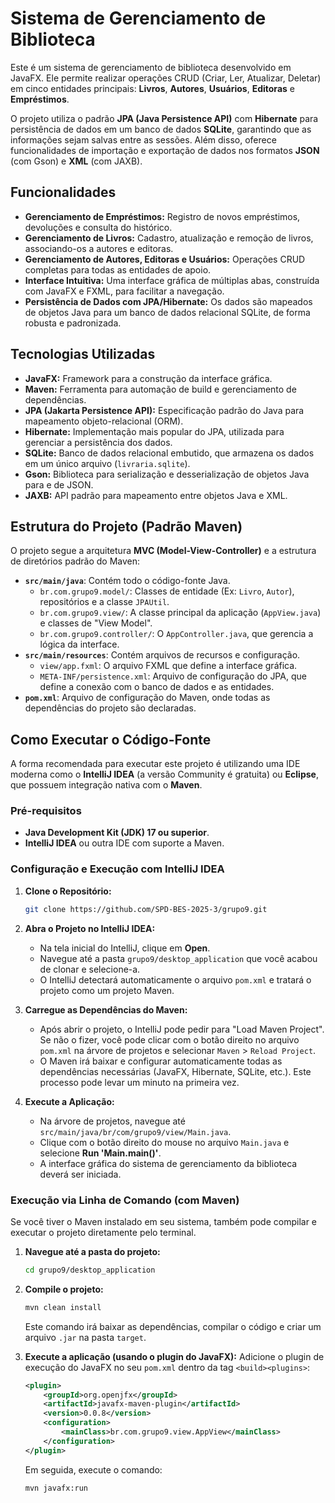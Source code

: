 # Sistema de Gerenciamento de Biblioteca

Este é um sistema de gerenciamento de biblioteca desenvolvido em JavaFX. Ele permite realizar operações CRUD (Criar, Ler, Atualizar, Deletar) em cinco entidades principais: **Livros**, **Autores**, **Usuários**, **Editoras** e **Empréstimos**.

O projeto utiliza o padrão **JPA (Java Persistence API)** com **Hibernate** para persistência de dados em um banco de dados **SQLite**, garantindo que as informações sejam salvas entre as sessões. Além disso, oferece funcionalidades de importação e exportação de dados nos formatos **JSON** (com Gson) e **XML** (com JAXB).

## Funcionalidades

- **Gerenciamento de Empréstimos:** Registro de novos empréstimos, devoluções e consulta do histórico.
- **Gerenciamento de Livros:** Cadastro, atualização e remoção de livros, associando-os a autores e editoras.
- **Gerenciamento de Autores, Editoras e Usuários:** Operações CRUD completas para todas as entidades de apoio.
- **Interface Intuitiva:** Uma interface gráfica de múltiplas abas, construída com JavaFX e FXML, para facilitar a navegação.
- **Persistência de Dados com JPA/Hibernate:** Os dados são mapeados de objetos Java para um banco de dados relacional SQLite, de forma robusta e padronizada.

## Tecnologias Utilizadas

- **JavaFX:** Framework para a construção da interface gráfica.
- **Maven:** Ferramenta para automação de build e gerenciamento de dependências.
- **JPA (Jakarta Persistence API):** Especificação padrão do Java para mapeamento objeto-relacional (ORM).
- **Hibernate:** Implementação mais popular do JPA, utilizada para gerenciar a persistência dos dados.
- **SQLite:** Banco de dados relacional embutido, que armazena os dados em um único arquivo (`livraria.sqlite`).
- **Gson:** Biblioteca para serialização e desserialização de objetos Java para e de JSON.
- **JAXB:** API padrão para mapeamento entre objetos Java e XML.

## Estrutura do Projeto (Padrão Maven)

O projeto segue a arquitetura **MVC (Model-View-Controller)** e a estrutura de diretórios padrão do Maven:

- **`src/main/java`**: Contém todo o código-fonte Java.
  - `br.com.grupo9.model/`: Classes de entidade (Ex: `Livro`, `Autor`), repositórios e a classe `JPAUtil`.
  - `br.com.grupo9.view/`: A classe principal da aplicação (`AppView.java`) e classes de "View Model".
  - `br.com.grupo9.controller/`: O `AppController.java`, que gerencia a lógica da interface.
- **`src/main/resources`**: Contém arquivos de recursos e configuração.
  - `view/app.fxml`: O arquivo FXML que define a interface gráfica.
  - `META-INF/persistence.xml`: Arquivo de configuração do JPA, que define a conexão com o banco de dados e as entidades.
- **`pom.xml`**: Arquivo de configuração do Maven, onde todas as dependências do projeto são declaradas.

## Como Executar o Código-Fonte

A forma recomendada para executar este projeto é utilizando uma IDE moderna como o **IntelliJ IDEA** (a versão Community é gratuita) ou **Eclipse**, que possuem integração nativa com o **Maven**.

### Pré-requisitos

- **Java Development Kit (JDK) 17 ou superior**.
- **IntelliJ IDEA** ou outra IDE com suporte a Maven.

### Configuração e Execução com IntelliJ IDEA

1. **Clone o Repositório:**

    ```bash
    git clone https://github.com/SPD-BES-2025-3/grupo9.git
    ```

2. **Abra o Projeto no IntelliJ IDEA:**

    - Na tela inicial do IntelliJ, clique em **Open**.
    - Navegue até a pasta `grupo9/desktop_application` que você acabou de clonar e selecione-a.
    - O IntelliJ detectará automaticamente o arquivo `pom.xml` e tratará o projeto como um projeto Maven.

3. **Carregue as Dependências do Maven:**

    - Após abrir o projeto, o IntelliJ pode pedir para "Load Maven Project". Se não o fizer, você pode clicar com o botão direito no arquivo `pom.xml` na árvore de projetos e selecionar `Maven` > `Reload Project`.
    - O Maven irá baixar e configurar automaticamente todas as dependências necessárias (JavaFX, Hibernate, SQLite, etc.). Este processo pode levar um minuto na primeira vez.

4. **Execute a Aplicação:**
    - Na árvore de projetos, navegue até `src/main/java/br/com/grupo9/view/Main.java`.
    - Clique com o botão direito do mouse no arquivo `Main.java` e selecione **Run 'Main.main()'**.
    - A interface gráfica do sistema de gerenciamento da biblioteca deverá ser iniciada.

### Execução via Linha de Comando (com Maven)

Se você tiver o Maven instalado em seu sistema, também pode compilar e executar o projeto diretamente pelo terminal.

1. **Navegue até a pasta do projeto:**

    ```bash
    cd grupo9/desktop_application
    ```

2. **Compile o projeto:**

    ```bash
    mvn clean install
    ```

    Este comando irá baixar as dependências, compilar o código e criar um arquivo `.jar` na pasta `target`.

3. **Execute a aplicação (usando o plugin do JavaFX):**
    Adicione o plugin de execução do JavaFX no seu `pom.xml` dentro da tag `<build><plugins>`:

    ```xml
    <plugin>
        <groupId>org.openjfx</groupId>
        <artifactId>javafx-maven-plugin</artifactId>
        <version>0.0.8</version>
        <configuration>
            <mainClass>br.com.grupo9.view.AppView</mainClass>
        </configuration>
    </plugin>
    ```

    Em seguida, execute o comando:

    ```bash
    mvn javafx:run
    ```
